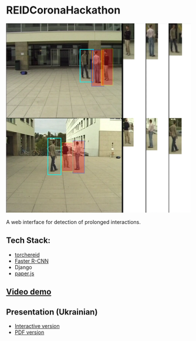 # REIDCoronaHackathon
![preview](preview.png)

A web interface for detection of prolonged interactions.
## Tech Stack:
* [torchereid](https://github.com/KaiyangZhou/deep-person-reid)
* [Faster R-CNN](https://github.com/jwyang/faster-rcnn.pytorch)
* Django
* [paper.js](https://github.com/paperjs/paper.js)

## [Video demo](https://www.youtube.com/watch?v=nv4rgsmGKDw)

## Presentation (Ukrainian)
* [Interactive version](https://prezi.com/p/xarcs2qkqipt)
* [PDF version](presentation.pdf)
